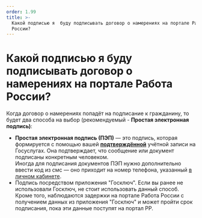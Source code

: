```yaml
---
order: 1.99
title: >-
  Какой подписью я  буду подписывать договор о намерениях на портале Работа
  России?
---
```


# Какой подписью я  буду подписывать договор о намерениях на портале Работа России?

Когда договор о намерениях попадёт на подписание к гражданину, то будет два способа на выбор (рекомендуемый - **Простая электронная подпись)**:

* **Простая электронная подпись (ПЭП)** — это подпись, которая формируется с помощью  вашей [**подтверждённой**](https://www.gosuslugi.ru/help/faq/popular/2) учётной записи на Госуслугах. Она подтверждает, что сообщение или документ подписаны конкретным человеком. \
  Иногда для подписания документов ПЭП нужно дополнительно ввести код из смс — оно приходит на номер телефона, указанный [в личном кабинете](https://lk.gosuslugi.ru/settings/account).
* Подпись посредством приложения "Госключ". Если вы ранее не использовали Госключ, не стоит использовать данный способ. Кроме того, наблюдаются задержки на портале Работа России с получением данных из приложения "Госключ"  и может пройти срок подписания, пока эти данные поступят на портал РР.
